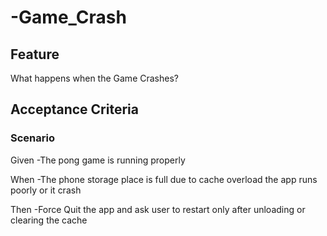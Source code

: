 # -Game_Crash

## Feature

What happens when the Game Crashes?

## Acceptance Criteria

### Scenario

  Given -The pong game is running properly

  When -The phone storage place is full due to
  cache overload the app runs poorly or it crash

  Then -Force Quit the app and ask user to
  restart only after unloading or clearing the cache

### 

